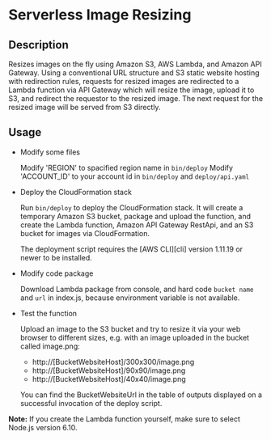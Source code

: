 # Serverless Image Resizing

## Description

Resizes images on the fly using Amazon S3, AWS Lambda, and Amazon API Gateway. Using a conventional URL structure and S3 static website hosting with redirection rules, requests for resized images are redirected to a Lambda function via API Gateway which will resize the image, upload it to S3, and redirect the requestor to the resized image. The next request for the resized image will be served from S3 directly.

## Usage

* Modify some files
  
  Modify 'REGION' to spacified region name in `bin/deploy` 
  Modify 'ACCOUNT_ID' to your account id in `bin/deploy` and `deploy/api.yaml`

* Deploy the CloudFormation stack

  Run `bin/deploy` to deploy the CloudFormation stack. It will create a temporary Amazon S3 bucket, package and upload the function, and create the Lambda function, Amazon API Gateway RestApi, and an S3 bucket for images via CloudFormation.

  The deployment script requires the [AWS CLI][cli] version 1.11.19 or newer to be installed.

* Modify code package
  
  Download Lambda package from console, and hard code `bucket name` and `url` in index.js, because environment variable is not available.

* Test the function

	Upload an image to the S3 bucket and try to resize it via your web browser to different sizes, e.g. with an image uploaded in the bucket called image.png:

	- http://[BucketWebsiteHost]/300x300/image.png
	- http://[BucketWebsiteHost]/90x90/image.png
	- http://[BucketWebsiteHost]/40x40/image.png

	You can find the BucketWebsiteUrl in the table of outputs displayed on a successful invocation of the deploy script.

**Note:** If you create the Lambda function yourself, make sure to select Node.js version 6.10.